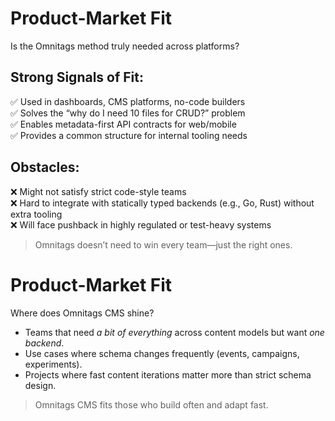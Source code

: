 # Product-Market Fit

Is the Omnitags method truly needed across platforms?

## Strong Signals of Fit:
✅ Used in dashboards, CMS platforms, no-code builders  
✅ Solves the “why do I need 10 files for CRUD?” problem  
✅ Enables metadata-first API contracts for web/mobile  
✅ Provides a common structure for internal tooling needs

## Obstacles:
❌ Might not satisfy strict code-style teams  
❌ Hard to integrate with statically typed backends (e.g., Go, Rust) without extra tooling  
❌ Will face pushback in highly regulated or test-heavy systems

> Omnitags doesn’t need to win every team—just the right ones.



# Product-Market Fit

Where does Omnitags CMS shine?

- Teams that need *a bit of everything* across content models but want *one backend*.
- Use cases where schema changes frequently (events, campaigns, experiments).
- Projects where fast content iterations matter more than strict schema design.

> Omnitags CMS fits those who build often and adapt fast.
